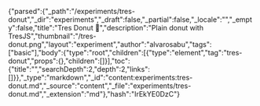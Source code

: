 {"parsed":{"_path":"/experiments/tres-donut","_dir":"experiments","_draft":false,"_partial":false,"_locale":"","_empty":false,"title":"Tres Donut 🍩","description":"Plain donut with TresJS","thumbnail":"/tres-donut.png","layout":"experiment","author":"alvarosabu","tags":["basic"],"body":{"type":"root","children":[{"type":"element","tag":"tres-donut","props":{},"children":[]}],"toc":{"title":"","searchDepth":2,"depth":2,"links":[]}},"_type":"markdown","_id":"content:experiments:tres-donut.md","_source":"content","_file":"experiments/tres-donut.md","_extension":"md"},"hash":"IrEkYE0DzC"}